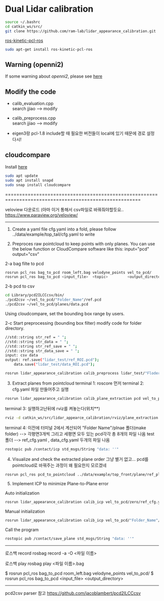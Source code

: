# Dual Lidar calibration
```bash
source ~/.bashrc
cd catkin_ws/src/
git clone https://github.com/ram-lab/lidar_appearance_calibration.git
```
[ros-kinetic-pcl-ros](https://github.com/uzh-rpg/rpg_svo_example/issues/44)
```bash
sudo apt-get install ros-kinetic-pcl-ros
```
## Warning (openni2)
If some warning about *openni2*, please see [here](https://github.com/autowarefoundation/autoware/issues/1072)

## Modify the code
- calib_evaluation.cpp <br/>
search jjiao --> modify
- calib_preprocess.cpp <br/>
search jjiao --> modify
  
- eigen3랑 pcl-1.8 include할 때 필요한 버전들이 local에 있기 때문에 경로 설정 다시!
  
## cloudcompare
Install [here](https://snapcraft.io/install/cloudcompare/ubuntu)
```bash
sudo apt update
sudo apt install snapd
sudo snap install cloudcompare
```  
  ======================================================================================================
  
  veloview 다운로드 (아마 이거 통해서 csv파일로 바꿔줘야할듯요..
https://www.paraview.org/veloview/
  

----------------------------------------------------------------------------------------------------------
1. Create a yaml file cfg.yaml into a fold, please follow ../data/example/top_tail/cfg.yaml to write

2. Preproces raw pointcloud to keep points with only planes. You can use the below function or CloudCompare software like this: input="pcd" output="csv"

2-a 
bag filte to pcd
```bash
rosrun pcl_ros bag_to_pcd room_left.bag velodyne_points vel_to_pcd/
rosrun pcl_ros bag_to_pcd <input_file>  <topic>         <output_directory>
```
2-b
pcd to csv
```bash
cd Library/pcd2ILCCcsv/bin/
./pcd2csv ~/vel_to_pcd/"Folder_Name"/ref.pcd
./pcd2csv ~/vel_to_pcd/planes/data.pcd
```
Using cloudcompare, set the bounding box range by users.

2-c
Start preprocessing (bounding box filter)
modify code for folder directory.
```bash
//std::string str_ref = " ";
//std::string str_data = " ";
//std::string str_ref_save = " ";
//std::string str_data_save = " ";
input: csv data
output: ref.save("lidar_test/ref_ROI.pcd");
	data.save("lidar_test/data_ROI.pcd");
```
 
```bash
rosrun lidar_appearance_calibration calib_preprocess lidar_test/"Floder name"/ref.csv lidar_test/"Floder name"/data.csv
```

3. Extract planes from pointcloud
terminal 1:
roscore 먼저
terminal 2:
cfg.yaml 파일 만들어주고 실행
```bash
rosrun lidar_appearance_calibration calib_plane_extraction pcd vel_to_pcd/"Folder Name"/cfg.yaml
```
terminal 3:
실행하고난뒤에 rviz를 켜놓는다(위치**)
```bash
rviz -d catkin_ws/src/lidar_appearce_calibration/rviz/plane_extraction.rviz
```
terminal 4:
이전에 
터미널 2에서 계산되어 
"Folder Name"/plnae 폴더(make folder) --> 각평면3개씩 그리고 세평면 모두 있는 pcd각각 총 8개의 파일 나옴
test 폴더 --> ref_cfg.yaml , data_cfg.yaml 두개의 파일 나옴 
```bash
rostopic pub /contact/icp std_msgs/String "data: ''" 
```

4. Visualize and check the extracted plane order
그냥 별거 없고... pcd를 pointcloud로 바꿔주는 과정이 왜 필요한지 모르겠네
```bash
rosrun pcl_ros pcd_to_pointcloud ../data/example/top_front/plane/ref_planes.pcd
```

5. Implement ICP to minimize Plane-to-Plane error

Auto initialization
```bash
rosrun lidar_appearance_calibration calib_icp vel_to_pcd/zero/ref_cfg.yaml vel_to_pcd/zero/data_cfg.yaml a
```

Manual initialization
```bash
rosrun lidar_appearance_calibration calib_icp vel_to_pcd/"Folder_Name"/ref_cfg.yaml vel_to_pcd/"Folder_Name"/data_cfg.yaml m
```

Call the program
```bash
rostopic pub /contact/save_plane std_msgs/String "data: ''"
```

---------------------------------------------------------------------------------
로스백 record
rosbag record -a -O <파일 이름>

로스백 play
rosbag play <파일 이름>.bag

$ rosrun pcl_ros bag_to_pcd room_left.bag velodyne_points vel_to_pcd/
$ rosrun pcl_ros bag_to_pcd <input_file>  <topic>         <output_directory>

----------------------------------------------------------------------
pcd2csv parser 참고
https://github.com/jacoblambert/pcd2ILCCcsv
